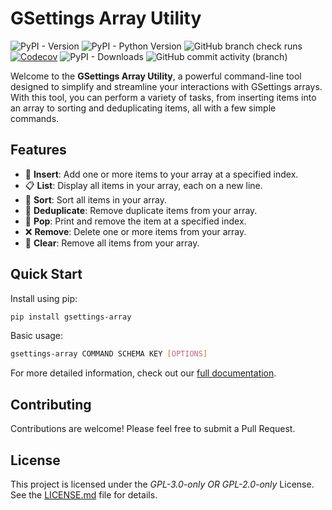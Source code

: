 # GSettings Array Utility

![PyPI - Version](https://img.shields.io/pypi/v/gsettings-array)
![PyPI - Python Version](https://img.shields.io/pypi/pyversions/gsettings-array)
![GitHub branch check runs](https://img.shields.io/github/check-runs/rindeal/gsettings-array/master)
[![Codecov](https://img.shields.io/codecov/c/github/rindeal/gsettings-array)](https://app.codecov.io/github/rindeal/gsettings-array/blob/master/gsettings_array.py)
![PyPI - Downloads](https://img.shields.io/pypi/dm/gsettings-array)
![GitHub commit activity (branch)](https://img.shields.io/github/commit-activity/y/rindeal/gsettings-array/master)

Welcome to the **GSettings Array Utility**, a powerful command-line tool designed to simplify and streamline your interactions with GSettings arrays.
With this tool, you can perform a variety of tasks, from inserting items into an array to sorting and deduplicating items, all with a few simple commands.

## Features

- 🎯 **Insert**: Add one or more items to your array at a specified index.
- 📋 **List**: Display all items in your array, each on a new line.
- 🔄 **Sort**: Sort all items in your array.
- 🧹 **Deduplicate**: Remove duplicate items from your array.
- 🎣 **Pop**: Print and remove the item at a specified index.
- ❌ **Remove**: Delete one or more items from your array.
- 🧼 **Clear**: Remove all items from your array.

## Quick Start

Install using pip:

```bash
pip install gsettings-array
```

Basic usage:

```bash
gsettings-array COMMAND SCHEMA KEY [OPTIONS]
```

For more detailed information, check out our [full documentation](https://rindeal.github.io/gsettings-array/).

## Contributing

Contributions are welcome! Please feel free to submit a Pull Request.

## License

This project is licensed under the _GPL-3.0-only OR GPL-2.0-only_ License. See the [LICENSE.md](./LICENSE.md) file for details.
